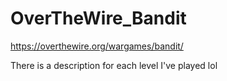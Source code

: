 # OverTheWire_Bandit
https://overthewire.org/wargames/bandit/

There is a description for each level I've played lol
